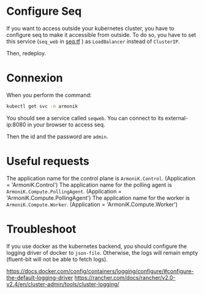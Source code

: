 # Configure Seq

If you want to access outside your kubernetes cluster, you have to configure seq to make it accessible from outside.
To do so, you have to set this service (`seq_web` in [seq.tf](../old/armonik-deployments/armonik/modules/armonik-components/seq.tf#L92) ) as `LoadBalancer` instead of `ClusterIP`.

Then, redeploy.

# Connexion

When you perform the command:
```bash
kubectl get svc -n armonik
```
You should see a service called `seqweb`. You can connect to its external-ip:8080 in your browser to access seq.

Then the id and the password are `admin`.

# Useful requests

The application name for the control plane is `ArmoniK.Control`. (Application = 'ArmoniK.Control')
The application name for the polling agent is `ArmoniK.Compute.PollingAgent`. (Application = 'ArmoniK.Compute.PollingAgent')
The application name for the worker is `ArmoniK.Compute.Worker`. (Application = 'ArmoniK.Compute.Worker')

# Troubleshoot

If you use docker as the kubernetes backend, you should configure the logging driver of docker to `json-file`.
Otherwise, the logs will remain empty (fluent-bit will not be able to fetch logs).

https://docs.docker.com/config/containers/logging/configure/#configure-the-default-logging-driver
https://rancher.com/docs/rancher/v2.0-v2.4/en/cluster-admin/tools/cluster-logging/
